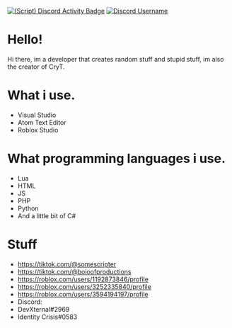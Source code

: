[![(Script) Discord Activity Badge](https://badgen.net/badge/Playing%20Game/Minecraft%2C%2016%20minutes%20elapsed.?color=fc4409&labelColor=00cd90&icon=discord)](https://github.com/DevXternal/DevXternal) [![Discord Username](https://img.shields.io/badge/Discord%20User-DevXternal%232969-9cf)](https://discord.com)
# Hello!
Hi there, im a developer that creates random stuff and stupid stuff, im also the creator of CryT.
# What i use.
- Visual Studio
- Atom Text Editor
- Roblox Studio
# What programming languages i use.
- Lua
- HTML
- JS
- PHP
- Python
- And a little bit of C#
# Stuff
- https://tiktok.com/@somescripter
- https://tiktok.com/@boioofproductions
- https://roblox.com/users/1192873846/profile
- https://roblox.com/users/3252335840/profile
- https://roblox.com/users/3594194197/profile
- Discord:
- DevXternal#2969
- Identity Crisis#0583
